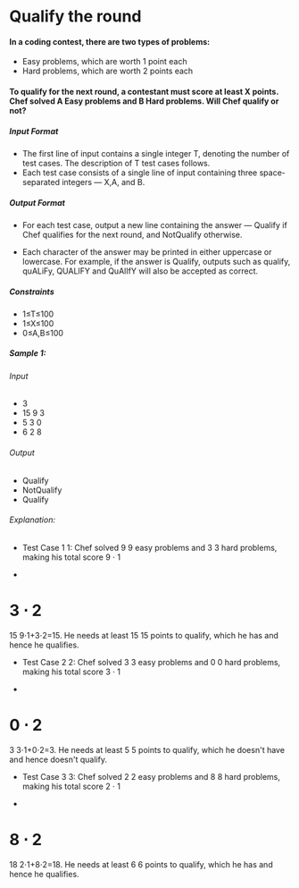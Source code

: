 # Qualify the round

#### In a coding contest, there are two types of problems:
- Easy problems, which are worth 1 point each
- Hard problems, which are worth 2 points each

#### To qualify for the next round, a contestant must score at least X points. Chef solved A Easy problems and B Hard problems. Will Chef qualify or not?

##### Input Format
- The first line of input contains a single integer T, denoting the number of test cases. The description of T test cases follows.
- Each test case consists of a single line of input containing three space-separated integers — X,A, and B.

##### Output Format
- For each test case, output a new line containing the answer — Qualify if Chef qualifies for the next round, and NotQualify otherwise.

- Each character of the answer may be printed in either uppercase or lowercase. For example, if the answer is Qualify, outputs such as qualify, quALiFy, QUALIFY and QuAlIfY will also be accepted as correct.

##### Constraints
- 1≤T≤100
- 1≤X≤100
- 0≤A,B≤100

##### Sample 1:

###### Input
- 3
- 15 9 3
- 5 3 0
- 6 2 8

###### Output
- Qualify
- NotQualify
- Qualify

###### Explanation:
- Test Case 
1
1: Chef solved 
9
9 easy problems and 
3
3 hard problems, making his total score 
9
⋅
1
+
3
⋅
2
=
15
9⋅1+3⋅2=15. He needs at least 
15
15 points to qualify, which he has and hence he qualifies.

- Test Case 
2
2: Chef solved 
3
3 easy problems and 
0
0 hard problems, making his total score 
3
⋅
1
+
0
⋅
2
=
3
3⋅1+0⋅2=3. He needs at least 
5
5 points to qualify, which he doesn't have and hence doesn't qualify.

- Test Case 
3
3: Chef solved 
2
2 easy problems and 
8
8 hard problems, making his total score 
2
⋅
1
+
8
⋅
2
=
18
2⋅1+8⋅2=18. He needs at least 
6
6 points to qualify, which he has and hence he qualifies.
